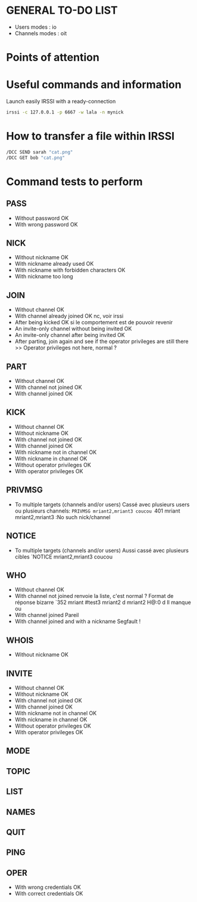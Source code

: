 # GENERAL TO-DO LIST

* Users modes : io
* Channels modes : oit

# Points of attention

# Useful commands and information

Launch easily IRSSI with a ready-connection
```bash
irssi -c 127.0.0.1 -p 6667 -w lala -n mynick
```

# How to transfer a file within IRSSI
```bash
/DCC SEND sarah "cat.png"
/DCC GET bob "cat.png"
```

# Command tests to perform

## PASS
* Without password OK
* With wrong password OK

## NICK
* Without nickname OK
* With nickname already used OK
* With nickname with forbidden characters OK
* With nickname too long

## JOIN
* Without channel OK
* With channel already joined OK nc, voir irssi
* After being kicked OK si le comportement est de pouvoir revenir
* An invite-only channel without being invited OK
* An invite-only channel after being invited OK
* After parting, join again and see if the operator privileges are still there >> Operator privileges not here, normal ?

## PART
* Without channel OK
* With channel not joined OK
* With channel joined OK

## KICK
* Without channel OK
* Without nickname OK
* With channel not joined OK
* With channel joined OK
* With nickname not in channel OK
* With nickname in channel OK
* Without operator privileges OK
* With operator privileges OK

## PRIVMSG
* To multiple targets (channels and/or users) Cassé avec plusieurs users ou plusieurs channels:
`PRIVMSG mriant2,mriant3 coucou
`401 mriant mriant2,mriant3 :No such nick/channel

## NOTICE
* To multiple targets (channels and/or users) Aussi cassé avec plusieurs cibles
`NOTICE mriant2,mriant3 coucou

## WHO
* Without channel OK
* With channel not joined renvoie la liste, c'est normal ?
Format de réponse bizarre
`352 mriant #test3 mriant2 d mriant2 H@:0 d 
Il manque <host> ou <server>
* With channel joined Pareil
* With channel joined and with a nickname Segfault !

## WHOIS
* Without nickname OK

## INVITE
* Without channel OK
* Without nickname OK
* With channel not joined OK
* With channel joined OK
* With nickname not in channel OK
* With nickname in channel OK
* Without operator privileges OK
* With operator privileges OK

## MODE

## TOPIC

## LIST

## NAMES

## QUIT

## PING

## OPER
* With wrong credentials OK
* With correct credentials OK
